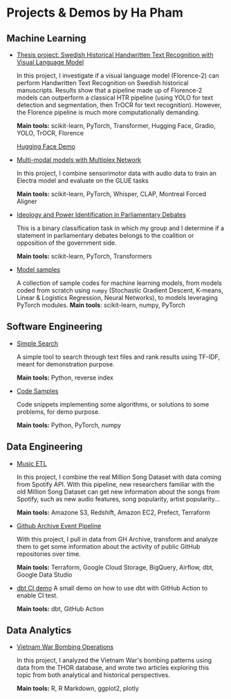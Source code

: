 # Projects & Demos by Ha Pham


## Machine Learning

- [Thesis project: Swedish Historical Handwritten Text Recognition with Visual Language Model](https://github.com/hoanghapham/visual-language-models-htr)

    In this project, I investigate if a visual language model (Florence-2) can perform Handwritten Text Recognition on Swedish historical manuscripts. Results show that a pipeline made up of Florence-2 models can outperform a classical HTR pipeline (using YOLO for text detection and segmentation, then TrOCR for text recognition). However, the Florence pipeline is much more computationally demanding.

    **Main tools:** scikit-learn, PyTorch, Transformer, Hugging Face, Gradio, YOLO, TrOCR, Florence

    [Hugging Face Demo](https://huggingface.co/spaces/nazounoryuu/vlm-htr)

- [Multi-modal models with Multiplex Network](https://github.com/hoanghapham/rnd-multiplex?tab=readme-ov-file)

    In this project, I combine sensorimotor data with audio data to train an Electra model and evaluate on the GLUE tasks

    **Main tools:** scikit-learn, PyTorch, Whisper, CLAP, Montreal Forced Aligner

- [Ideology and Power Identification in Parliamentary Debates](https://github.com/hoanghapham/power-identification?tab=readme-ov-file)

    This is a binary classification task in which my group and I determine if a statement in parliamentary debates belongs to the coalition or opposition of the government side. 

    **Main tools:** scikit-learn, PyTorch, Transformers

- [Model samples](https://github.com/hoanghapham/model_samples)

  A collection of sample codes for machine learning models, from models coded from scratch using `numpy` (Stochastic Gradient Descent, K-means, Linear & Logistics Regression, Neural Networks), to models leveraging PyTorch modules.
    **Main tools**: scikit-learn, numpy, PyTorch


## Software Engineering

- [Simple Search](https://github.com/hoanghapham/simple-search)

    A simple tool to search through text files and rank results using TF-IDF, meant for demonstration purpose.

    **Main tools:** Python, reverse index

- [Code Samples](https://github.com/hoanghapham/code-samples)

    Code snippets implementing some algorithms, or solutions to some problems, for demo purpose.

    **Main tools:** Python, PyTorch, numpy

## Data Engineering
- [Music ETL](https://github.com/hoanghapham/music-etl)

    In this project, I combine the real Million Song Dataset with data coming from Spotify API. With this pipeline, new researchers familiar with the old Million Song Dataset can get new information about the songs from Spotify, such as new audio features, song popularity, artist popularity...

    **Main tools:** Amazone S3, Redshift, Amazon EC2, Prefect, Terraform

- [Github Archive Event Pipeline](https://github.com/hoanghapham/github-archive-pipeline/tree/master)

    With this project, I pull in data from GH Archive, transform and analyze them to get some information about the activity of public GitHub repositories over time.

    **Main tools:** Terraform, Google Cloud Storage, BigQuery, Airflow, dbt, Google Data Studio


- [dbt CI demo](https://github.com/hoanghapham/dbt_ci_demo/tree/demo)
    A small demo on how to use dbt with GitHub Action to enable CI test.

    **Main tools:** dbt, GitHub Action


## Data Analytics

- [Vietnam War Bombing Operations](https://github.com/hoanghapham/vietnam_war_bombing)

    In this project, I analyzed the Vietnam War's bombing patterns using data from the THOR database, and wrote two articles exploring this topic from both analytical and historical perspectives.

    **Main tools:** R, R Markdown, ggplot2, plotly
